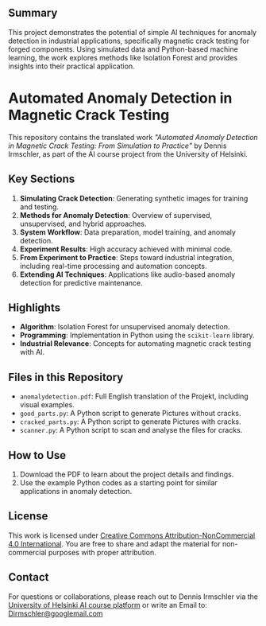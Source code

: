 ## Summary
This project demonstrates the potential of simple AI techniques for anomaly detection in industrial applications, specifically magnetic crack testing for forged components. Using simulated data and Python-based machine learning, the work explores methods like Isolation Forest and provides insights into their practical application.

# Automated Anomaly Detection in Magnetic Crack Testing

This repository contains the translated work *"Automated Anomaly Detection in Magnetic Crack Testing: From Simulation to Practice"* by Dennis Irmschler, as part of the AI course project from the University of Helsinki.


## Key Sections
1. **Simulating Crack Detection**: Generating synthetic images for training and testing.
2. **Methods for Anomaly Detection**: Overview of supervised, unsupervised, and hybrid approaches.
3. **System Workflow**: Data preparation, model training, and anomaly detection.
4. **Experiment Results**: High accuracy achieved with minimal code.
5. **From Experiment to Practice**: Steps toward industrial integration, including real-time processing and automation concepts.
6. **Extending AI Techniques**: Applications like audio-based anomaly detection for predictive maintenance.

## Highlights
- **Algorithm**: Isolation Forest for unsupervised anomaly detection.
- **Programming**: Implementation in Python using the `scikit-learn` library.
- **Industrial Relevance**: Concepts for automating magnetic crack testing with AI.

## Files in this Repository
- `anomalydetection.pdf`: Full English translation of the Projekt, including visual examples.
- `good_parts.py`: A Python script to generate Pictures without cracks.
- `cracked_parts.py`: A Python script to generate Pictures with cracks.
- `scanner.py`: A Python script to scan and analyse the files for cracks.

## How to Use
1. Download the PDF to learn about the project details and findings.
2. Use the example Python codes as a starting point for similar applications in anomaly detection.

## License
This work is licensed under [Creative Commons Attribution-NonCommercial 4.0 International](https://creativecommons.org/licenses/by-nc/4.0/). You are free to share and adapt the material for non-commercial purposes with proper attribution.

## Contact
For questions or collaborations, please reach out to Dennis Irmschler via the [University of Helsinki AI course platform](https://buildingai.elementsofai.com/Conclusion/your-ai-idea) or write an Email to: Dirmschler@googlemail.com 

